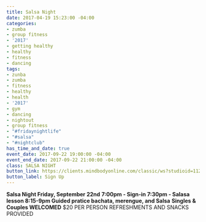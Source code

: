 ```yaml
---
title: Salsa Night
date: 2017-04-19 15:23:00 -04:00
categories:
- zumba
- group fitness
- '2017'
- getting healthy
- healthy
- fitness
- dancing
tags:
- zunba
- zumba
- fitness
- healthy
- health
- '2017'
- gym
- dancing
- nightout
- group fitness
- "#fridaynightlife"
- "#salsa"
- "#nightclub"
has_time_and_date: true
event_date: 2017-09-22 19:00:00 -04:00
event_end_date: 2017-09-22 21:00:00 -04:00
class: SALSA NIGHT
button_link: https://clients.mindbodyonline.com/classic/ws?studioid=112719&stype=-8&sTG=28&sVT=21
button_label: Sign Up
---
```


**Salsa Night Friday, September 22nd**
**7:00pm - Sign-in
  7:30pm - Salasa lesson
  8:15-9pm Guided pratice bachata, merengue, and Salsa** 
**Singles & Couples WELCOMED**
$20 PER PERSON
REFRESHMENTS AND SNACKS PROVIDED 
